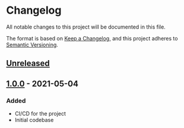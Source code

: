 # Changelog
All notable changes to this project will be documented in this file.

The format is based on [Keep a Changelog](https://keepachangelog.com/en/1.0.0/),
and this project adheres to [Semantic Versioning](https://semver.org/spec/v2.0.0.html).

## [Unreleased]

## [1.0.0] - 2021-05-04
### Added
- CI/CD for the project
- Initial codebase


[Unreleased]: https://github.com/iteam-consulting/WerkWerk/compare/1.0.0...HEAD
[1.0.0]: https://github.com/iteam-consulting/WerkWerk/releases/tag/1.0.0

